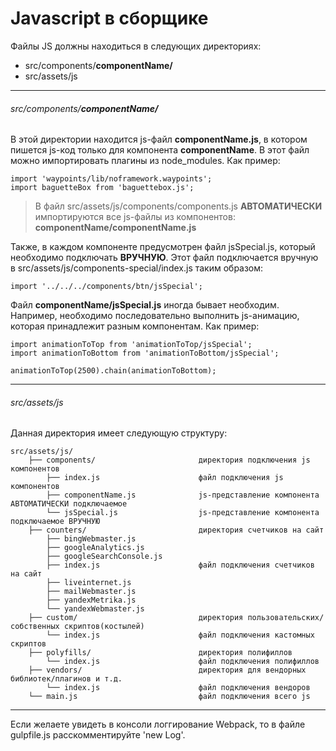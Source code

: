 # Javascript в сборщике

Файлы JS должны находиться в следующих директориях:  
- src/components/**componentName/**
- src/assets/js

---

###### src/components/**componentName/**  
В этой директории находится js-файл **componentName.js**, в котором пишется
js-код только для компонента **componentName**. В этот файл можно импортировать
плагины из node_modules. Как пример:

    import 'waypoints/lib/noframework.waypoints';
    import baguetteBox from 'baguettebox.js';

>В файл src/assets/js/components/components.js **АВТОМАТИЧЕСКИ** импортируются все js-файлы из компонентов:
**componentName/componentName.js**  

Также, в каждом компоненте предусмотрен файл jsSpecial.js, который необходимо подключать **ВРУЧНУЮ**.
Этот файл подключается вручную в src/assets/js/components-special/index.js таким образом:

    import '../../../components/btn/jsSpecial';

Файл **componentName/jsSpecial.js**  иногда бывает необходим. Например, необходимо последовательно
выполнить js-анимацию, которая принадлежит разным компонентам. Как пример:

    import animationToTop from 'animationToTop/jsSpecial';
    import animationToBottom from 'animationToBottom/jsSpecial';

    animationToTop(2500).chain(animationToBottom);
    
---

###### src/assets/js  
Данная директория имеет следующую структуру:


    src/assets/js/
        ├── components/                       директория подключения js компонентов
            ├── index.js                      файл подключения js компонентов
            ├── componentName.js              js-представление компонента АВТОМАТИЧЕСКИ подключаемое
            └── jsSpecial.js                  js-представление компонента подключаемое ВРУЧНУЮ
        ├── counters/                         директория счетчиков на сайт
            ├── bingWebmaster.js
            ├── googleAnalytics.js
            ├── googleSearchConsole.js
            ├── index.js                      файл подключения счетчиков на сайт
            ├── liveinternet.js
            ├── mailWebmaster.js
            ├── yandexMetrika.js
            └── yandexWebmaster.js
        ├── custom/                           директория пользовательских/собственных скриптов(костылей)
            └── index.js                      файл подключения кастомных скриптов
        ├── polyfills/                        директория полифиллов
            └── index.js                      файл подключения полифиллов
        ├── vendors/                          директория для вендорных библиотек/плагинов и т.д.
            └── index.js                      файл подключения вендоров
        └── main.js                           файл подключения всего js

---

Если желаете увидеть в консоли логгирование Webpack, то в файле gulpfile.js расскомментируйте 'new Log'.

